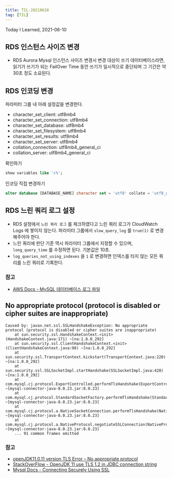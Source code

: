 ```yaml
---
title: TIL-20210610
tag: [TIL]
---
```


Today I Learned, 2021-06-10

<!--truncate-->

## RDS 인스턴스 사이즈 변경
- RDS Aurora Mysql 인스턴스 사이즈 변경시 변경 대상이 쓰기 데이터베이스라면, 읽기가 쓰기가 되는 FailOver Time 동안 쓰기가 일시적으로 중단되며 그 기간은 약 30초 정도 소요된다.

## RDS 인코딩 변경
파라미터 그룹 내 아래 설정값을 변경한다.
- character_set_client: utf8mb4
- character_set_connection: utf8mb4
- character_set_database: utf8mb4
- character_set_filesystem: utf8mb4
- character_set_results: utf8mb4
- character_set_server: utf8mb4
- collation_connection: utf8mb4_general_ci
- collation_server: utf8mb4_general_ci

확인하기
```sql
show variables like 'c%';
```

인코딩 직접 변경하기
```sql
alter database [DATABASE_NAME] character set = 'utf8' collate = 'utf8_general_ci';
```


## RDS 느린 쿼리 로그 설정
- RDS 설정에서 `느린 쿼리 로그` 를 체크하였다고 느린 쿼리 로그가 CloudWatch Logs 에 쌓이지 않는다. 파라미터 그룹에서 `slow_query_log` 를 `true(1)` 로 변경해주어야 한다.
- 느린 쿼리에 판단 기준 역시 파라미터 그룹에서 지정할 수 있으며, `long_query_time` 를 수정하면 된다. 기본값은 10초.
- `log_queries_not_using_indexes` 을 `1` 로 변경하면 인덱스를 타지 않는 모든 쿼리를 느린 쿼리로 기록한다.

### 참고
- [AWS Docs - MySQL 데이터베이스 로그 파일](https://docs.aws.amazon.com/ko_kr/AmazonRDS/latest/UserGuide/USER_LogAccess.Concepts.MySQL.html)

## No appropriate protocol (protocol is disabled or cipher suites are inappropriate)

```text
Caused by: javax.net.ssl.SSLHandshakeException: No appropriate protocol (protocol is disabled or cipher suites are inappropriate)
	at sun.security.ssl.HandshakeContext.<init>(HandshakeContext.java:171) ~[na:1.8.0_292]
	at sun.security.ssl.ClientHandshakeContext.<init>(ClientHandshakeContext.java:98) ~[na:1.8.0_292]
	at sun.security.ssl.TransportContext.kickstart(TransportContext.java:220) ~[na:1.8.0_292]
	at sun.security.ssl.SSLSocketImpl.startHandshake(SSLSocketImpl.java:428) ~[na:1.8.0_292]
	at com.mysql.cj.protocol.ExportControlled.performTlsHandshake(ExportControlled.java:317) ~[mysql-connector-java-8.0.23.jar:8.0.23]
	at com.mysql.cj.protocol.StandardSocketFactory.performTlsHandshake(StandardSocketFactory.java:188) ~[mysql-connector-java-8.0.23.jar:8.0.23]
	at com.mysql.cj.protocol.a.NativeSocketConnection.performTlsHandshake(NativeSocketConnection.java:97) ~[mysql-connector-java-8.0.23.jar:8.0.23]
	at com.mysql.cj.protocol.a.NativeProtocol.negotiateSSLConnection(NativeProtocol.java:333) ~[mysql-connector-java-8.0.23.jar:8.0.23]
	... 91 common frames omitted
```
### 참고
- [openJDK11.0.11 version TLS Error – No appropriate protocol](https://it.tarashin.com/openjdk11-0-11-version-tls-error-no-appropriate-protocol/)
- [StackOverFlow - OpenJDK 11 use TLS 1.2 in JDBC connection string](https://stackoverflow.com/questions/63667790/openjdk-11-use-tls-1-2-in-jdbc-connection-string)
- [Mysql Docs - Connecting Securely Using SSL](https://dev.mysql.com/doc/connector-j/8.0/en/connector-j-reference-using-ssl.html)